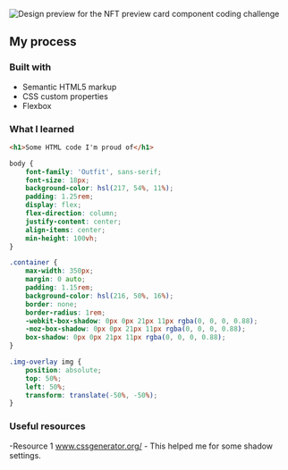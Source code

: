 ![Design preview for the NFT preview card component coding challenge](./design/desktop-preview.jpg)

## My process

### Built with

- Semantic HTML5 markup
- CSS custom properties
- Flexbox

### What I learned


```html
<h1>Some HTML code I'm proud of</h1>
```

```css
body {
    font-family: 'Outfit', sans-serif;
    font-size: 18px;
    background-color: hsl(217, 54%, 11%);
    padding: 1.25rem;
    display: flex;
    flex-direction: column;
    justify-content: center;
    align-items: center;
    min-height: 100vh;
}

.container {
    max-width: 350px;
    margin: 0 auto;
    padding: 1.15rem;
    background-color: hsl(216, 50%, 16%);
    border: none;
    border-radius: 1rem;
    -webkit-box-shadow: 0px 0px 21px 11px rgba(0, 0, 0, 0.88);
    -moz-box-shadow: 0px 0px 21px 11px rgba(0, 0, 0, 0.88);
    box-shadow: 0px 0px 21px 11px rgba(0, 0, 0, 0.88);
}

.img-overlay img {
    position: absolute;
    top: 50%;
    left: 50%;
    transform: translate(-50%, -50%);
}
```

### Useful resources

-Resource 1 www.cssgenerator.org/ - This helped me for some shadow settings.
